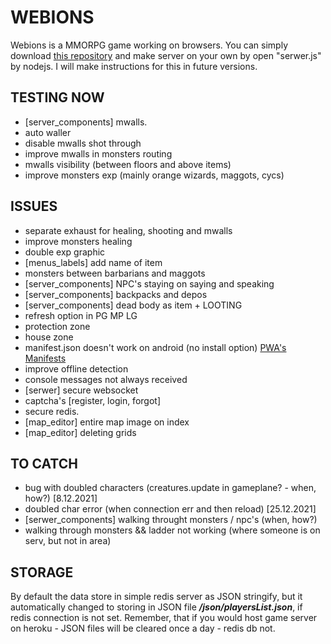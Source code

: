 # WEBIONS
  Webions is a MMORPG game working on browsers. 
  You can simply download [this repository](https://github.com/apietryga/webions2) and make server on your own by open "serwer.js" by nodejs. I will make instructions for this in future versions.
## TESTING NOW
  - [server_components] mwalls.
  - auto waller
  - disable mwalls shot through
  - improve mwalls in monsters routing
  - mwalls visibility (between floors and above items)
  - improve monsters exp (mainly orange wizards, maggots, cycs)
## ISSUES
  - separate exhaust for healing, shooting and mwalls
  - improve monsters healing
  - double exp graphic 
  - [menus_labels] add name of item 
  - monsters between barbarians and maggots
  - [server_components] NPC's staying on saying and speaking
  - [server_components] backpacks and depos
  - [server_components] dead body as item + LOOTING
  - refresh option in PG MP LG
  - protection zone
  - house zone
  - manifest.json doesn't work on android (no install option) [PWA's Manifests](https://developer.mozilla.org/en-US/docs/Web/Progressive_web_apps/Installable_PWAs)
  - improve offline detection
  - console messages not always received 
  - [serwer] secure websocket
  - captcha's [register, login, forgot]
  - secure redis.  
  - [map_editor] entire map image on index
  - [map_editor] deleting grids
## TO CATCH
  - bug with doubled characters (creatures.update in gameplane? - when, how?) [8.12.2021]
  - doubled char error (when connection err and then reload) [25.12.2021]
  - [serwer_components] walking throught monsters / npc's (when, how?)
  - walking through monsters && ladder not working (where someone is on serv, but not in area)
## STORAGE
  By default the data store in simple redis server as JSON stringify, but it automatically changed to storing in JSON file ***/json/playersList.json***, if redis connection is not set.
  Remember, that if you would host game server on heroku - JSON files will be cleared once a day - redis db not. 